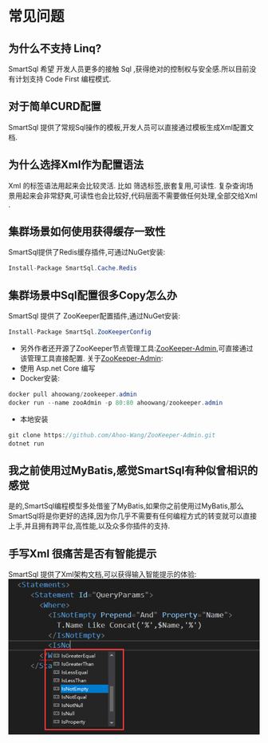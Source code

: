 # 常见问题

## 为什么不支持 Linq?

SmartSql 希望 开发人员更多的接触 Sql ,获得绝对的控制权与安全感.所以目前没有计划支持 Code First 编程模式.

## 对于简单CURD配置

SmartSql 提供了常规Sql操作的模板,开发人员可以直接通过模板生成Xml配置文档.

## 为什么选择Xml作为配置语法

Xml 的标签语法用起来会比较灵活. 比如 筛选标签,嵌套复用,可读性.
复杂查询场景用起来会非常舒爽,可读性也会比较好,代码层面不需要做任何处理,全部交给Xml .

## 集群场景如何使用获得缓存一致性

SmartSql提供了Redis缓存插件,可通过NuGet安装:

``` csharp
Install-Package SmartSql.Cache.Redis
```

## 集群场景中Sql配置很多Copy怎么办

SmartSql 提供了 ZooKeeper配置插件,通过NuGet安装:

``` csharp
Install-Package SmartSql.ZooKeeperConfig
```

- 另外作者还开源了ZooKeeper节点管理工具:[ZooKeeper-Admin](https://github.com/Ahoo-Wang/ZooKeeper-Admin),可直接通过该管理工具直接配置. 关于[ZooKeeper-Admin](https://github.com/Ahoo-Wang/ZooKeeper-Admin):
- 使用 Asp.net Core 编写
- Docker安装:

``` csharp
docker pull ahoowang/zookeeper.admin
docker run --name zooAdmin -p 80:80 ahoowang/zookeeper.admin
```

- 本地安装

``` csharp
git clone https://github.com/Ahoo-Wang/ZooKeeper-Admin.git
dotnet run
```

## 我之前使用过MyBatis,感觉SmartSql有种似曾相识的感觉

是的,SmartSql编程模型多处借鉴了MyBatis,如果你之前使用过MyBatis,那么SmartSql将是你更好的选择,因为你几乎不需要有任何编程方式的转变就可以直接上手,并且拥有跨平台,高性能,以及众多你插件的支持.

## 手写Xml 很痛苦是否有智能提示

SmartSql 提供了Xml架构文档,可以获得输入智能提示的体验:
![智能提示](../imgs/intellisense.png)